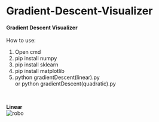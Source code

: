 # Gradient-Descent-Visualizer
<b>Gradient Descent Visualizer</b>
</br></br>
How to use:
1. Open cmd
2. pip install numpy
3. pip install sklearn
4. pip install matplotlib
5. python gradientDescent(linear).py</br>
   or python gradientDescent(quadratic).py
<br/>

<b>Linear</b><br/>
![robo](https://media.giphy.com/media/WfdyfwbV4RbvpAyemU/giphy.gif)
